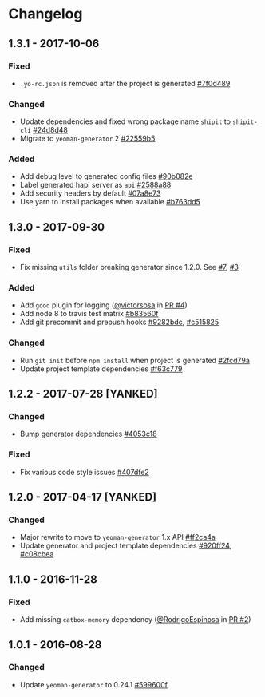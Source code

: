 # Changelog

## 1.3.1 - 2017-10-06
### Fixed
- `.yo-rc.json` is removed after the project is generated [#7f0d489](https://github.com/franzip/generator-hapi-api-stack/commit/7f0d489cdcefb318b44ca07482259ad0dc6b3689)
### Changed
- Update dependencies and fixed wrong package name `shipit` to `shipit-cli` [#24d8d48](https://github.com/franzip/generator-hapi-api-stack/commit/24d8d48db12c9b36ec0f4fbed70002939cb2e367)
- Migrate to `yeoman-generator` 2 [#22559b5](https://github.com/franzip/generator-hapi-api-stack/commit/22559b5311cfb95e16f7603557f52871610c41d2)
### Added
- Add debug level to generated config files [#90b082e](https://github.com/franzip/generator-hapi-api-stack/commit/90b082ef2dee8d42d0ba44b38b35741859f518fb)
- Label generated hapi server as `api` [#2588a88](https://github.com/franzip/generator-hapi-api-stack/commit/2588a88c741aaf6ff54353be6a46d8d9f2865411)
- Add security headers by default [#07a8e73](https://github.com/franzip/generator-hapi-api-stack/commit/07a8e738df5dc79835e7d7cf8756482fc2d10e1d)
- Use yarn to install packages when available [#b763dd5](https://github.com/franzip/generator-hapi-api-stack/commit/b763dd50052442546415f8b3b58c3d3cdc192165)

## 1.3.0 - 2017-09-30
### Fixed
- Fix missing `utils` folder breaking generator since 1.2.0. See [#7](https://github.com/franzip/generator-hapi-api-stack/issues/7), [#3](https://github.com/franzip/generator-hapi-api-stack/issues/3)
### Added
- Add `good` plugin for logging ([@victorsosa](https://github.com/victorsosa) in [PR #4](https://github.com/franzip/generator-hapi-api-stack/pull/4))
- Add node 8 to travis test matrix [#b83560f](https://github.com/franzip/generator-hapi-api-stack/commit/b83560ff49ccd6dfe7fff891e9031df337c408d7)
- Add git precommit and prepush hooks [#9282bdc](https://github.com/franzip/generator-hapi-api-stack/commit/9282bdc5075b290bbc3dd155314fd2aaa80cbdbb), [#c515825](https://github.com/franzip/generator-hapi-api-stack/commit/c515825914289c61d2f6f9e059212b4fa397df56)
### Changed
- Run `git init` before `npm install` when project is generated [#2fcd79a](https://github.com/franzip/generator-hapi-api-stack/commit/2fcd79ade141a5386a6fdb0919c81f68ae0f48bb)
- Update project template dependencies [#f63c779](https://github.com/franzip/generator-hapi-api-stack/commit/f63c7794d2b89e9560adbc14b0460416bb4eb610)

## 1.2.2 - 2017-07-28 [YANKED]

### Changed
- Bump generator dependencies [#4053c18](https://github.com/franzip/generator-hapi-api-stack/commit/4053c18e9ad7f2db04c562c9aeb94cc4905a3533)

### Fixed
- Fix various code style issues [#407dfe2](https://github.com/franzip/generator-hapi-api-stack/commit/407dfe2f10b23fd79e0aaad44899b30c703cd26a)

## 1.2.0 - 2017-04-17 [YANKED]

### Changed
- Major rewrite to move to `yeoman-generator` 1.x API [#ff2ca4a](https://github.com/franzip/generator-hapi-api-stack/commit/ff2ca4a332af6757658c78f7f48c3208cb472cbf)
- Update generator and project template dependencies [#920ff24](https://github.com/franzip/generator-hapi-api-stack/commit/920ff242ff36f3f452e0f5a4ee02a9fc121e1137), [#c08cbea](https://github.com/franzip/generator-hapi-api-stack/commit/c08cbeaa8e771468823d32ab0d1d9b07c3a53a98)

## 1.1.0 - 2016-11-28

### Fixed
- Add missing `catbox-memory` dependency ([@RodrigoEspinosa](https://github.com/RodrigoEspinosa) in [PR #2](https://github.com/franzip/generator-hapi-api-stack/pull/2))

## 1.0.1 - 2016-08-28

### Changed
- Update `yeoman-generator` to 0.24.1 [#599600f](https://github.com/franzip/generator-hapi-api-stack/commit/48a03227e28e8494577544ecb861830771a13968)
